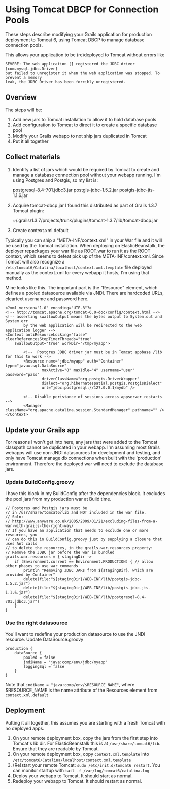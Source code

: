 # Using Tomcat DBCP for Connection Pools

These steps describe modifying your Grails application for production deployment to Tomcat 6, using Tomcat DBCP to manage database connection pools.  

This allows your application to be (re)deployed to Tomcat without errors like 

    SEVERE: The web application [] registered the JDBC driver [com.mysql.jdbc.Driver] 
    but failed to unregister it when the web application was stopped. To prevent a memory 
    leak, the JDBC Driver has been forcibly unregistered.

## Overview

The steps will be:

1. Add new jars to Tomcat installation to allow it to hold database pools
1. Add configuration to Tomcat to direct it to create a specific database pool
1. Modify your Grails webapp to not ship jars duplicated in Tomcat
1. Put it all together

## Collect materials

1. Identify a list of jars which would be required by Tomcat to create and manage a database connection pool without your webapp running.  I'm using Postgres and Postgis, so my list is: 

    postgresql-8.4-701.jdbc3.jar postgis-jdbc-1.5.2.jar postgis-jdbc-jts-1.1.6.jar

1. Acquire tomcat-dbcp.jar I found this distributed as part of Grails 1.3.7 Tomcat plugin:

    ~/.grails/1.3.7/projects/trunk/plugins/tomcat-1.3.7/lib/tomcat-dbcp.jar 

1. Create context.xml.default

Typically you can ship a "META-INF/context.xml" in your War file and it will be used by the Tomcat installation.  When deploying on ElasticBeanstalk, the deployer repackages your war file as ROOT.war to run it as the ROOT context, which seems to defeat pick up of the META-INF/context.xml.  Since Tomcat will also recognize a `/etc/tomcat6/Catalina/localhost/context.xml.template` file deployed manually as the context.xml for every webapp it hosts, I'm using that method.

Mine looks like this.  The important part is the "Resource" element, which defines a pooled datasource available via JNDI. There are hardcoded URLs, cleartext username and password here.

    <?xml version="1.0" encoding="UTF-8"?>
    <!-- http://tomcat.apache.org/tomcat-6.0-doc/config/context.html -->
    <!-- asserting swallowOutput means the bytes output to System.out and System.err
            by the web application will be redirected to the web application logger -->
    <Context antiResourceLocking="false" clearReferencesStopTimerThreads="true"
        swallowOutput="true" workDir="/tmp/myapp">

            <!--  Postgres JDBC driver jar must be in Tomcat appbase /lib for this to work -->
            <Resource name="jdbc/myapp" auth="Container" type="javax.sql.DataSource"
                    maxActive="8" maxIdle="4" username="user" password="pass"
                    driverClassName="org.postgis.DriverWrapper" 
                    dialect="org.hibernatespatial.postgis.PostgisDialect"
                    url="jdbc:postgresql://127.0.0.1/mydb" />

            <!-- Disable peristance of sessions across appserver restarts -->
            <Manager className="org.apache.catalina.session.StandardManager" pathname="" />
    </Context>

## Update your Grails app

For reasons I won't get into here, any jars that were added to the Tomcat classpath cannot be duplicated in your webapp.  I'm assuming most Grails webapps will use non-JNDI datasources for development and testing, and only have Tomcat manage db connections when built with the 'production' environment.  Therefore the deployed war will need to exclude the database jars.

### Update BuildConfig.groovy

I have this block in my BuildConfig after the dependencies block.  It excludes the pool jars from my production war at Build time.

    // Postgres and Postgis jars must be
    // in /usr/share/tomcat6/lib and NOT included in the war file.
    // Soln:
    // http://www.anyware.co.uk/2005/2009/01/21/excluding-files-from-a-war-with-grails-the-right-way/
    // If you have an application that needs to exclude one or more resources, you
    // can do this in BuildConfig.groovy just by supplying a closure that uses Ant calls
    // to delete the resources, in the grails.war.resources property:
    // Remove the JDBC jar before the war is bundled
    grails.war.resources = { stagingDir ->
        if (Environment.current == Environment.PRODUCTION) { // allow other phases to use war commands
            println "Removing JDBC JARs from ${stagingDir}, which are provided by Container"
            delete(file:"${stagingDir}/WEB-INF/lib/postgis-jdbc-1.5.2.jar")
            delete(file:"${stagingDir}/WEB-INF/lib/postgis-jdbc-jts-1.1.6.jar")
            delete(file:"${stagingDir}/WEB-INF/lib/postgresql-8.4-701.jdbc3.jar")
        }
    }

### Use the right datasource

You'll want to redefine your production datasource to use the JNDI resource. 
Update DataSource.groovy 

    production {
        dataSource {
            pooled = false
            jndiName = "java:comp/env/jdbc/myapp"
            loggingSql = false
        }
    }

Note that `jndiName = "java:comp/env/$RESOURCE_NAME"`, where $RESOURCE_NAME is the name attribute of the Resources element from `context.xml.default`

## Deployment

Putting it all together, this assumes you are starting with a fresh Tomcat with no deployed apps.

1. On your remote deployment box, copy the jars from the first step into Tomcat's lib dir.  For ElasticBeanstalk this is at `/usr/share/tomcat6/lib`.  Ensure that they are readable by Tomcat.
1. On your remote deployment box, copy `context.xml.template` into `/etc/tomcat6/Catalina/localhost/context.xml.template`
1. (Re)start your remote Tomcat: `sudo /etc/init.d/tomcat6 restart`. You can monitor startup with `tail -f /var/log/tomcat6/catalina.log`
1. Deploy your webapp to Tomcat.  It should start as normal.
1. Redeploy your webapp to Tomcat.  It should restart as normal.

